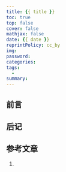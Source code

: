 ```yaml
---
title: {{ title }}
toc: true
top: false
cover: false
mathjax: false
date: {{ date }}
reprintPolicy: cc_by
img:
password:
categories:
tags:
  -
summary:
---
```


## 前言

## 后记

## 参考文章

1. []()
